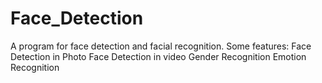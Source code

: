 # Face_Detection
A program for face detection and facial recognition.
Some features:
  Face Detection in Photo
  Face Detection in video
  Gender Recognition
  Emotion Recognition
